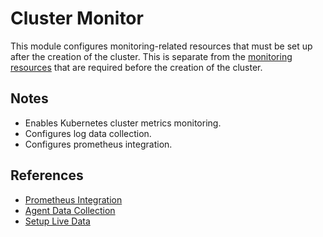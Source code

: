 # Cluster Monitor

This module configures monitoring-related resources that must be set up after
the creation of the cluster. This is separate from the [monitoring resources](../../monitor/README.md)
that are required before the creation of the cluster.

## Notes

- Enables Kubernetes cluster metrics monitoring.
- Configures log data collection.
- Configures prometheus integration.

## References

- [Prometheus Integration](https://docs.microsoft.com/en-gb/azure/azure-monitor/insights/container-insights-prometheus-integration)
- [Agent Data Collection](https://docs.microsoft.com/en-gb/azure/azure-monitor/insights/container-insights-agent-config)
- [Setup Live Data](https://docs.microsoft.com/en-gb/azure/azure-monitor/insights/container-insights-livedata-setup)
